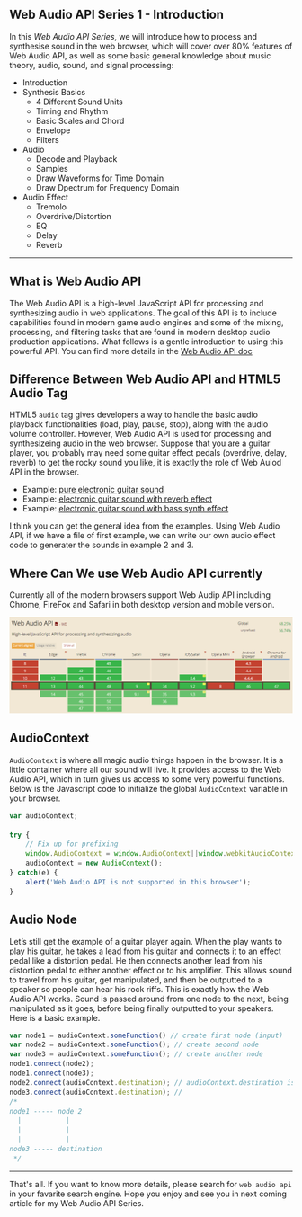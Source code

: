 ## Web Audio API Series 1 - Introduction

In this *Web Audio API Series*, we will introduce how to process and synthesise sound in the web browser, which will cover over 80% features of Web Audio API, as well as some basic general knowledge about music theory, audio, sound, and signal processing:

- Introduction
- Synthesis Basics
    - 4 Different Sound Units
    - Timing and Rhythm
    - Basic Scales and Chord
    - Envelope
    - Filters
- Audio 
    - Decode and Playback
    - Samples
    - Draw Waveforms for Time Domain
    - Draw Dpectrum for Frequency Domain
- Audio Effect
    - Tremolo
    - Overdrive/Distortion
    - EQ
    - Delay
    - Reverb

---

## What is Web Audio API

The Web Audio API is a high-level JavaScript API for processing and synthesizing audio in web applications. The goal of this API is to include capabilities found in modern game audio engines and some of the mixing, processing, and filtering tasks that are found in modern desktop audio production applications. What follows is a gentle introduction to using this powerful API. You can find more details in the [Web Audio API doc](http://webaudio.github.io/web-audio-api/)

## Difference Between Web Audio API and HTML5 Audio Tag

HTML5 `audio` tag gives developers a way to handle the basic audio playback functionalities (load, play, pause, stop), along with the audio volume controller. However, Web Audio API is used for processing and synthesizeing audio in the web browser. Suppose that you are a guitar player, you probably may need some guitar effect pedals (overdrive, delay, reverb) to get the rocky sound you like, it is exactly the role of Web Auiod API in the browser.

- Example: [pure electronic guitar sound](https://soundcloud.com/haochuan/guitar1?in=haochuan/sets/test-1/s-pqdGV)
- Example: [electronic guitar sound with reverb effect](https://soundcloud.com/haochuan/reverb?in=haochuan/sets/test-1/s-pqdGV)
- Example: [electronic guitar sound with bass synth effect](https://soundcloud.com/haochuan/bass-synth?in=haochuan/sets/test-1/s-pqdGV)

I think you can get the general idea from the examples. Using Web Audio API, if we have a file of first example, we can write our own audio effect code to generater the sounds in example 2 and 3.


## Where Can We use Web Audio API currently

Currently all of the modern browsers support Web Audip API including Chrome, FireFox and Safari in both desktop version and mobile version. 

![Web Audio API support](images/web-audio-api-support.png)

## AudioContext

`AudioContext` is where all magic audio things happen in the browser. It is a little container where all our sound will live. It provides access to the Web Audio API, which in turn gives us access to some very powerful functions. Below is the Javascript code to initialize the global `AudioContext` variable in your browser.

```js
var audioContext;

try {
    // Fix up for prefixing
    window.AudioContext = window.AudioContext||window.webkitAudioContext;
    audioContext = new AudioContext();
} catch(e) {
    alert('Web Audio API is not supported in this browser');
}
```

## Audio Node

Let’s still get the example of a guitar player again. When the play wants to play his guitar, he takes a lead from his guitar and connects it to an effect pedal like a distortion pedal. He then connects another lead from his distortion pedal to either another effect or to his amplifier. This allows sound to travel from his guitar, get manipulated, and then be outputted to a speaker so people can hear his rock riffs. This is exactly how the Web Audio API works. Sound is passed around from one node to the next, being manipulated as it goes, before being finally outputted to your speakers. Here is a basic example.

```js
var node1 = audioContext.someFunction() // create first node (input)
var node2 = audioContext.someFunction(); // create second node
var node3 = audioContext.someFunction(); // create another node
node1.connect(node2);
node1.connect(node3);
node2.connect(audioContext.destination); // audioContext.destination is the system output
node3.connect(audioContext.destination); //
/*
node1 ----- node 2
  |           |
  |           |
  |           |          
node3 ----- destination
 */
```

---

That's all. If you want to know more details, please search for `web audio api` in your favarite search engine. Hope you enjoy and see you in next coming article for my Web Audio API Series.


